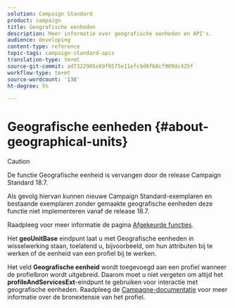 ```yaml
---
solution: Campaign Standard
product: campaign
title: Geografische eenheden
description: Meer informatie over geografische eenheden en API's.
audience: developing
content-type: reference
topic-tags: campaign-standard-apis
translation-type: tm+mt
source-git-commit: ad7322905c69f9575e11efc9d8f68cf909dc425f
workflow-type: tm+mt
source-wordcount: '138'
ht-degree: 5%

---
```



# Geografische eenheden {#about-geographical-units}

>[!CAUTION]
>
>De functie Geografische eenheid is vervangen door de release Campaign Standard 18.7.
>
>Als gevolg hiervan kunnen nieuwe Campaign Standard-exemplaren en bestaande exemplaren zonder gemaakte geografische eenheden deze functie niet implementeren vanaf de release 18.7.
>
>Raadpleeg voor meer informatie de pagina <a href="https://experienceleague.adobe.com/docs/campaign-standard/using/release-notes/deprecated-features.html?lang=nl#release-notes">Afgekeurde functies</a>.

Het **geoUnitBase** eindpunt laat u met Geografische eenheden in wisselwerking staan, toelatend u, bijvoorbeeld, om hun attributen bij te werken of de eenheid van een profiel bij te werken.

Het veld **Geografische eenheid** wordt toegevoegd aan een profiel wanneer de profielbron wordt uitgebreid. Daarom moet u niet vergeten om altijd het **profileAndServicesExt**-eindpunt te gebruiken voor interactie met geografische eenheden. Raadpleeg de [Campagne-documentatie](https://helpx.adobe.com/campaign/standard/administration/using/organizational-units.html#partitioning-profiles) voor meer informatie over de bronextensie van het profiel.
